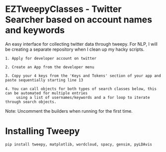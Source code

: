 # EZTweepyClasses - Twitter Searcher based on account names and keywords

An easy interface for collecting twitter data through tweepy. For NLP, I will be creating a separate repository when I clean up my hacky scripts. 

    1. Apply for developer account on twitter
 
    2. Create an App from the developer menu
  
    3. Copy your 4 keys from the 'Keys and Tokens' section of your app and paste sequentially starting line 13
  
    4. You can call objects for both types of search classes below, this can be automated for multiple entries
         using a list of usernames/keywords and a for loop to iterate through search objects.
 
 Note: Uncomment the builders when running for the first time.


# Installing Tweepy
    pip install tweepy, matplotlib, wordcloud, spacy, gensim, pyLDAvis


